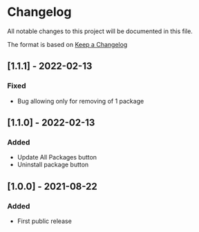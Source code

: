 # Changelog
All notable changes to this project will be documented in this file.

The format is based on [Keep a Changelog](https://keepachangelog.com/en/1.0.0/)

## [1.1.1] - 2022-02-13
### Fixed
- Bug allowing only for removing of 1 package

## [1.1.0] - 2022-02-13
### Added
- Update All Packages button
- Uninstall package button

## [1.0.0] - 2021-08-22
### Added
- First public release